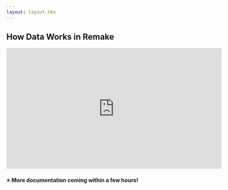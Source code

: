 ```yaml
---
layout: layout.hbs
---
```


## How Data Works in Remake

<iframe width="560" height="315" src="https://www.youtube-nocookie.com/embed/WaqYHrslkrM" frameborder="0" allow="accelerometer; autoplay; encrypted-media; gyroscope; picture-in-picture" allowfullscreen></iframe>

#### ⭐️ More documentation coming within a few hours! 